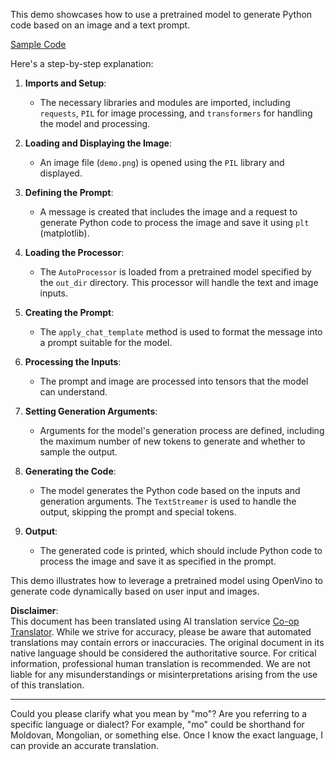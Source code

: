 <!--
CO_OP_TRANSLATOR_METADATA:
{
  "original_hash": "d7d7afa242a4a041ff4193546d4baf16",
  "translation_date": "2025-05-07T13:44:53+00:00",
  "source_file": "md/02.Application/04.Vision/Phi3/E2E_OpenVino_Phi3Vision.md",
  "language_code": "mo"
}
-->
This demo showcases how to use a pretrained model to generate Python code based on an image and a text prompt. 

[Sample Code](../../../../../../code/06.E2E/E2E_OpenVino_Phi3-vision.ipynb)

Here's a step-by-step explanation:

1. **Imports and Setup**:
   - The necessary libraries and modules are imported, including `requests`, `PIL` for image processing, and `transformers` for handling the model and processing.

2. **Loading and Displaying the Image**:
   - An image file (`demo.png`) is opened using the `PIL` library and displayed.

3. **Defining the Prompt**:
   - A message is created that includes the image and a request to generate Python code to process the image and save it using `plt` (matplotlib).

4. **Loading the Processor**:
   - The `AutoProcessor` is loaded from a pretrained model specified by the `out_dir` directory. This processor will handle the text and image inputs.

5. **Creating the Prompt**:
   - The `apply_chat_template` method is used to format the message into a prompt suitable for the model.

6. **Processing the Inputs**:
   - The prompt and image are processed into tensors that the model can understand.

7. **Setting Generation Arguments**:
   - Arguments for the model's generation process are defined, including the maximum number of new tokens to generate and whether to sample the output.

8. **Generating the Code**:
   - The model generates the Python code based on the inputs and generation arguments. The `TextStreamer` is used to handle the output, skipping the prompt and special tokens.

9. **Output**:
   - The generated code is printed, which should include Python code to process the image and save it as specified in the prompt.

This demo illustrates how to leverage a pretrained model using OpenVino to generate code dynamically based on user input and images.

**Disclaimer**:  
This document has been translated using AI translation service [Co-op Translator](https://github.com/Azure/co-op-translator). While we strive for accuracy, please be aware that automated translations may contain errors or inaccuracies. The original document in its native language should be considered the authoritative source. For critical information, professional human translation is recommended. We are not liable for any misunderstandings or misinterpretations arising from the use of this translation.

---

Could you please clarify what you mean by "mo"? Are you referring to a specific language or dialect? For example, "mo" could be shorthand for Moldovan, Mongolian, or something else. Once I know the exact language, I can provide an accurate translation.